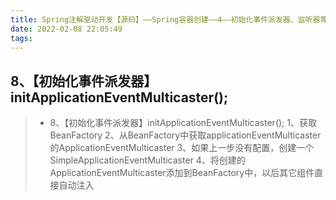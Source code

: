 ```yaml
---
title: Spring注解驱动开发【源码】——Spring容器创建——4——初始化事件派发器、监听器等
date: 2022-02-08 22:05:49
tags:
---
```


## 8、【初始化事件派发器】initApplicationEventMulticaster();



> - 8、【初始化事件派发器】initApplicationEventMulticaster();
>       1、获取BeanFactory
>       2、从BeanFactory中获取applicationEventMulticaster的ApplicationEventMulticaster
>       3、如果上一步没有配置，创建一个SimpleApplicationEventMulticaster
>       4、将创建的ApplicationEventMulticaster添加到BeanFactory中，以后其它组件直接自动注入

